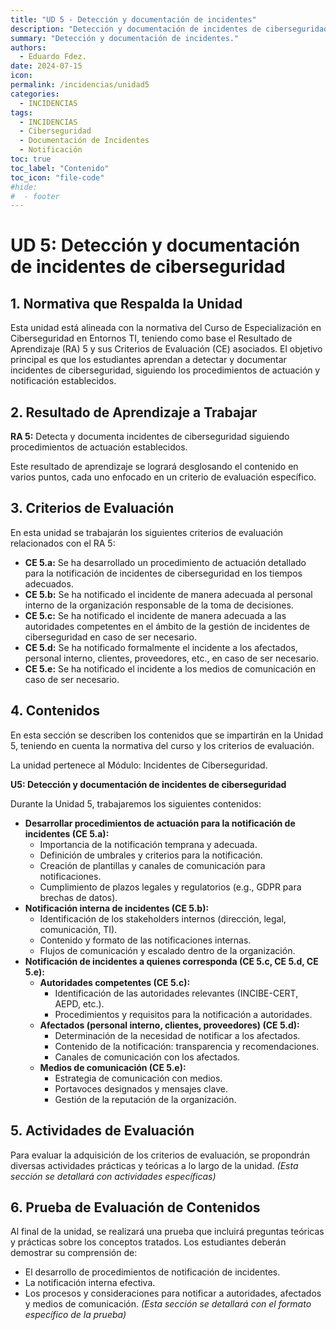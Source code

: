 ```yaml
---
title: "UD 5 - Detección y documentación de incidentes"
description: "Detección y documentación de incidentes de ciberseguridad siguiendo procedimientos de actuación establecidos."
summary: "Detección y documentación de incidentes."
authors:
  - Eduardo Fdez.
date: 2024-07-15
icon:  
permalink: /incidencias/unidad5
categories:
  - INCIDENCIAS
tags:
  - INCIDENCIAS
  - Ciberseguridad
  - Documentación de Incidentes
  - Notificación
toc: true
toc_label: "Contenido"
toc_icon: "file-code"
#hide:
#  - footer
---
```


# UD 5: Detección y documentación de incidentes de ciberseguridad

## 1. Normativa que Respalda la Unidad
Esta unidad está alineada con la normativa del Curso de Especialización en Ciberseguridad en Entornos TI, teniendo como base el Resultado de Aprendizaje (RA) 5 y sus Criterios de Evaluación (CE) asociados. El objetivo principal es que los estudiantes aprendan a detectar y documentar incidentes de ciberseguridad, siguiendo los procedimientos de actuación y notificación establecidos.

## 2. Resultado de Aprendizaje a Trabajar
**RA 5:** Detecta y documenta incidentes de ciberseguridad siguiendo procedimientos de actuación establecidos.

Este resultado de aprendizaje se logrará desglosando el contenido en varios puntos, cada uno enfocado en un criterio de evaluación específico.

## 3. Criterios de Evaluación
En esta unidad se trabajarán los siguientes criterios de evaluación relacionados con el RA 5:

*   **CE 5.a:** Se ha desarrollado un procedimiento de actuación detallado para la notificación de incidentes de ciberseguridad en los tiempos adecuados.
*   **CE 5.b:** Se ha notificado el incidente de manera adecuada al personal interno de la organización responsable de la toma de decisiones.
*   **CE 5.c:** Se ha notificado el incidente de manera adecuada a las autoridades competentes en el ámbito de la gestión de incidentes de ciberseguridad en caso de ser necesario.
*   **CE 5.d:** Se ha notificado formalmente el incidente a los afectados, personal interno, clientes, proveedores, etc., en caso de ser necesario.
*   **CE 5.e:** Se ha notificado el incidente a los medios de comunicación en caso de ser necesario.

## 4. Contenidos
En esta sección se describen los contenidos que se impartirán en la Unidad 5, teniendo en cuenta la normativa del curso y los criterios de evaluación.

La unidad pertenece al Módulo: Incidentes de Ciberseguridad.

**U5: Detección y documentación de incidentes de ciberseguridad**

Durante la Unidad 5, trabajaremos los siguientes contenidos:

*   **Desarrollar procedimientos de actuación para la notificación de incidentes (CE 5.a):**
    *   Importancia de la notificación temprana y adecuada.
    *   Definición de umbrales y criterios para la notificación.
    *   Creación de plantillas y canales de comunicación para notificaciones.
    *   Cumplimiento de plazos legales y regulatorios (e.g., GDPR para brechas de datos).
*   **Notificación interna de incidentes (CE 5.b):**
    *   Identificación de los stakeholders internos (dirección, legal, comunicación, TI).
    *   Contenido y formato de las notificaciones internas.
    *   Flujos de comunicación y escalado dentro de la organización.
*   **Notificación de incidentes a quienes corresponda (CE 5.c, CE 5.d, CE 5.e):**
    *   **Autoridades competentes (CE 5.c):**
        *   Identificación de las autoridades relevantes (INCIBE-CERT, AEPD, etc.).
        *   Procedimientos y requisitos para la notificación a autoridades.
    *   **Afectados (personal interno, clientes, proveedores) (CE 5.d):**
        *   Determinación de la necesidad de notificar a los afectados.
        *   Contenido de la notificación: transparencia y recomendaciones.
        *   Canales de comunicación con los afectados.
    *   **Medios de comunicación (CE 5.e):**
        *   Estrategia de comunicación con medios.
        *   Portavoces designados y mensajes clave.
        *   Gestión de la reputación de la organización.

## 5. Actividades de Evaluación
Para evaluar la adquisición de los criterios de evaluación, se propondrán diversas actividades prácticas y teóricas a lo largo de la unidad.
*(Esta sección se detallará con actividades específicas)*

## 6. Prueba de Evaluación de Contenidos
Al final de la unidad, se realizará una prueba que incluirá preguntas teóricas y prácticas sobre los conceptos tratados. Los estudiantes deberán demostrar su comprensión de:
*   El desarrollo de procedimientos de notificación de incidentes.
*   La notificación interna efectiva.
*   Los procesos y consideraciones para notificar a autoridades, afectados y medios de comunicación.
*(Esta sección se detallará con el formato específico de la prueba)*
